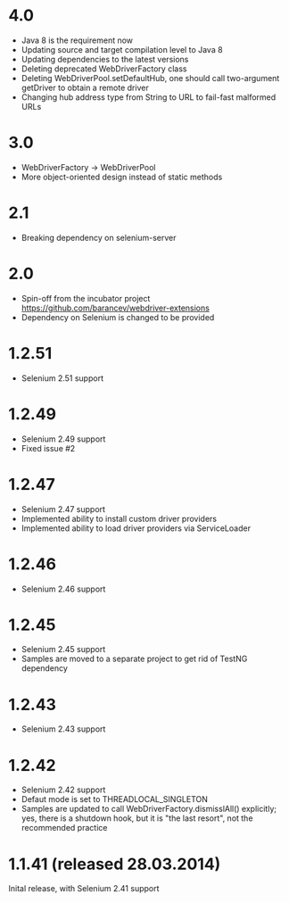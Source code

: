 4.0
=======================

* Java 8 is the requirement now
* Updating source and target compilation level to Java 8
* Updating dependencies to the latest versions
* Deleting deprecated WebDriverFactory class
* Deleting WebDriverPool.setDefaultHub, one should call two-argument getDriver to obtain a remote driver
* Changing hub address type from String to URL to fail-fast malformed URLs

3.0
=======================

* WebDriverFactory -> WebDriverPool
* More object-oriented design instead of static methods

2.1
=======================

* Breaking dependency on selenium-server

2.0
=======================

* Spin-off from the incubator project https://github.com/barancev/webdriver-extensions
* Dependency on Selenium is changed to be provided

1.2.51
=======================

* Selenium 2.51 support

1.2.49
=======================

* Selenium 2.49 support
* Fixed issue #2

1.2.47
=======================

* Selenium 2.47 support
* Implemented ability to install custom driver providers
* Implemented ability to load driver providers via ServiceLoader

1.2.46
=======================

* Selenium 2.46 support

1.2.45
=======================

* Selenium 2.45 support
* Samples are moved to a separate project to get rid of TestNG dependency

1.2.43
=======================

* Selenium 2.43 support

1.2.42
=======================

* Selenium 2.42 support
* Defaut mode is set to THREADLOCAL_SINGLETON
* Samples are updated to call WebDriverFactory.dismisslAll() explicitly; yes, there is a shutdown hook, but it is "the last resort", not the recommended practice

1.1.41 (released 28.03.2014)
============================

Inital release, with Selenium 2.41 support
